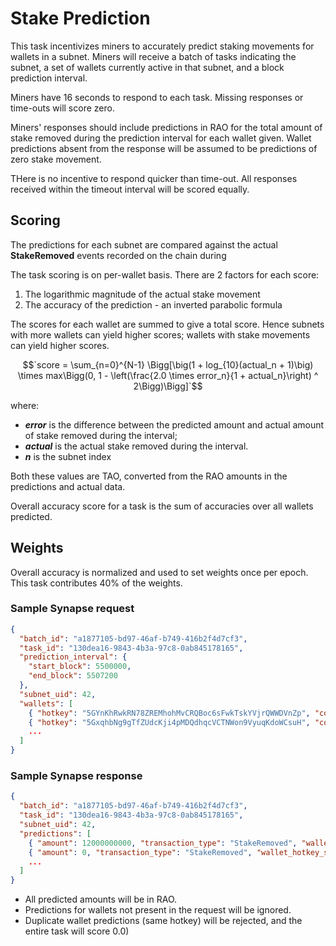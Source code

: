 # Stake Prediction

This task incentivizes miners to accurately predict staking movements for wallets in a subnet.
Miners will receive a batch of tasks indicating the subnet, a set of wallets currently active in that subnet, and a block prediction interval.

Miners have 16 seconds to respond to each task. Missing responses or time-outs will score zero.

Miners' responses should include predictions in RAO for the total amount of stake removed during the prediction interval for each wallet given.
Wallet predictions absent from the response will be assumed to be predictions of zero stake movement.

THere is no incentive to respond quicker than time-out. All responses received within the timeout interval will be scored equally.

## Scoring

The predictions for each subnet are compared against the actual **StakeRemoved** events recorded on the chain during

The task scoring is on per-wallet basis. There are 2 factors for each score:
1. The logarithmic magnitude of the actual stake movement
2. The accuracy of the prediction - an inverted parabolic formula

The scores for each wallet are summed to give a total score. Hence subnets with more wallets can yield higher scores;
wallets with stake movements can yield higher scores.

$$`score = \sum_{n=0}^{N-1} \Bigg[\big(1 + log_{10}(actual_n + 1)\big) \times max\Bigg(0, 1 - \left(\frac{2.0 \times error_n}{1 + actual_n}\right) ^ 2\Bigg)\Bigg]`$$

where:
- ***error*** is the difference between the predicted amount and actual amount of stake removed during the interval;  
- ***actual*** is the actual stake removed during the interval.
- ***n*** is the subnet index

Both these values are TAO, converted from the RAO amounts in the predictions and actual data.

Overall accuracy score for a task is the sum of accuracies over all wallets predicted.

## Weights

Overall accuracy is normalized and used to set weights once per epoch.
This task contributes 40% of the weights.

### Sample Synapse request
```json
{
  "batch_id": "a1877105-bd97-46af-b749-416b2f4d7cf3",
  "task_id": "130dea16-9843-4b3a-97c8-0ab845178165",
  "prediction_interval": {
    "start_block": 5500000,
    "end_block": 5507200
  },
  "subnet_uid": 42,
  "wallets": [
    { "hotkey": "5GYnKhRwkRN78ZREMhohMvCRQBoc6sFwkTskYVjrQWWDVnZp", "coldkey": "5DLr6vrZqmCQBxH9H9UNJbErTtoDBrSkMJZu1xZwWsKCz1ig"},
    { "hotkey": "5GxqhbNg9gTfZUdcKji4pMDQdhqcVCTNWon9VyuqKdoWCsuH", "coldkey": "5FEo31ujEdvDjKPwS5p54ek5HksjJgcwk3FrEfxtikLcm2U1"},
    ...
  ]
}
```

### Sample Synapse response
```json
{
  "batch_id": "a1877105-bd97-46af-b749-416b2f4d7cf3",
  "task_id": "130dea16-9843-4b3a-97c8-0ab845178165",
  "subnet_uid": 42,
  "predictions": [
    { "amount": 12000000000, "transaction_type": "StakeRemoved", "wallet_hotkey_ss58": "5GYnKhRwkRN78ZREMhohMvCRQBoc6sFwkTskYVjrQWWDVnZp", "wallet_coldkey_ss58": "5DLr6vrZqmCQBxH9H9UNJbErTtoDBrSkMJZu1xZwWsKCz1ig"},
    { "amount": 0, "transaction_type": "StakeRemoved", "wallet_hotkey_ss58": "5GxqhbNg9gTfZUdcKji4pMDQdhqcVCTNWon9VyuqKdoWCsuH", "wallet_coldkey_ss58": "5FEo31ujEdvDjKPwS5p54ek5HksjJgcwk3FrEfxtikLcm2U1"},
    ...
  ]
}
```
- All predicted amounts will be in RAO.
- Predictions for wallets not present in the request will be ignored.
- Duplicate wallet predictions (same hotkey) will be rejected, and the entire task will score 0.0)
